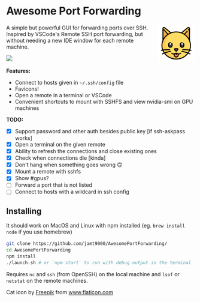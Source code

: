 # Awesome Port Forwarding

<img src="cat.png" align="right" width=100>

A simple but powerful GUI for forwarding ports over SSH. Inspired by VSCode's Remote SSH port forwarding, but without needing a new IDE window for each remote machine.

<img src="https://i.imgur.com/GpBJjc2.png" width=370>

**Features:**

* Connect to hosts given in `~/.ssh/config` file
* Favicons!
* Open a remote in a terminal or VSCode
* Convenient shortcuts to mount with SSHFS and view nvidia-smi on GPU machines

**TODO:**

- [x] Support password and other auth besides public key [if ssh-askpass works]
- [x] Open a terminal on the given remote
- [x] Ability to refresh the connections and close existing ones
- [x] Check when connections die [kinda]
- [x] Don't hang when something goes wrong 🙃
- [x] Mount a remote with sshfs
- [x] Show #gpus?
- [ ] Forward a port that is not listed
- [ ] Connect to hosts with a wildcard in ssh config

## Installing

It should work on MacOS and Linux with npm installed (eg. `brew install node` if you use homebrew)

```sh
git clone https://github.com/jamt9000/AwesomePortForwarding/
cd AwesomePortForwarding
npm install
./launch.sh # or `npm start` to run with debug output in the terminal
```

Requires `nc` and `ssh` (from OpenSSH) on the local machine and `lsof` or `netstat` on the remote machines.



Cat icon by <a href="http://www.freepik.com/" title="Freepik">Freepik</a> from <a href="https://www.flaticon.com/free-icon/cat_616596" title="Flaticon">www.flaticon.com</a>
